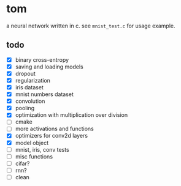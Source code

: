 # tom

a neural network written in c. see `mnist_test.c` for usage example.

## todo

- [x] binary cross-entropy
- [x] saving and loading models
- [x] dropout
- [x] regularization
- [x] iris dataset
- [x] mnist numbers dataset
- [x] convolution
- [x] pooling
- [x] optimization with multiplication over division
- [ ] cmake
- [ ] more activations and functions
- [x] optimizers for conv2d layers
- [x] model object
- [ ] mnist, iris, conv tests
- [ ] misc functions
- [ ] cifar?
- [ ] rnn?
- [ ] clean